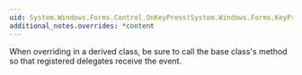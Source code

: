 ```yaml
---
uid: System.Windows.Forms.Control.OnKeyPress(System.Windows.Forms.KeyPressEventArgs)
additional_notes.overrides: *content
---
```


<p>When overriding <xref href="System.Windows.Forms.Control.OnKeyPress(System.Windows.Forms.KeyPressEventArgs)"></xref> in a derived class, be sure to call the base class's <xref href="System.Windows.Forms.Control.OnKeyPress(System.Windows.Forms.KeyPressEventArgs)"></xref> method so that registered delegates receive the event.</p>


